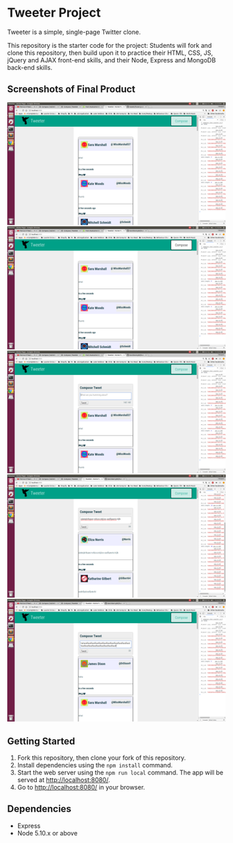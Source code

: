 # Tweeter Project

Tweeter is a simple, single-page Twitter clone.

This repository is the starter code for the project: Students will fork and clone this repository, then build upon it to practice their HTML, CSS, JS, jQuery and AJAX front-end skills, and their Node, Express and MongoDB back-end skills.

## Screenshots of Final Product

!["Screenshot of "Compose" Button Before Pushing it"](https://github.com/namgoo/tweetr1/blob/master/docs/Nav-Compose_B4.png)
!["Screenshot of Pressing Compose Button"](https://github.com/namgoo/tweetr1/blob/master/docs/Nav_Pressing_Compose_Button.png)
!["Screenshot after Composing Tweet Button"](https://github.com/namgoo/tweetr1/blob/master/docs/Nav_After_Compose_Tweet.png)
!["Screenshot of Composing a tweet"](https://github.com/namgoo/tweetr1/blob/master/docs/Composing-A-Tweet.png)
!["Screenshot of Character Count Decreasing"](https://github.com/namgoo/tweetr1/blob/master/docs/Character-Counter-Decreasing.png)



## Getting Started

1. Fork this repository, then clone your fork of this repository.
2. Install dependencies using the `npm install` command.
3. Start the web server using the `npm run local` command. The app will be served at <http://localhost:8080/>.
4. Go to <http://localhost:8080/> in your browser.

## Dependencies

- Express
- Node 5.10.x or above
